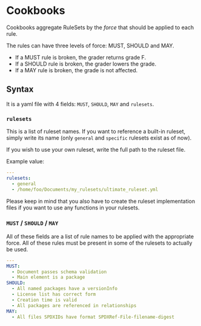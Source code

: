 # Cookbooks

Cookbooks aggregate RuleSets by the *force* that should be applied to each rule.

The rules can have three levels of force: MUST, SHOULD and MAY.

- If a MUST rule is broken, the grader returns grade F.
- If a SHOULD rule is broken, the grader lowers the grade.
- If a MAY rule is broken, the grade is not affected.

## Syntax

It is a yaml file with 4 fields: `MUST`, `SHOULD`, `MAY` and `rulesets`.

### `rulesets`

This is a list of ruleset names. If you want to reference a built-in ruleset,
simply write its name (only `general` and `specific` rulesets exist as of now).

If you wish to use your own ruleset, write the full path to the ruleset file.

Example value:

```yaml
---
rulesets:
  - general
  - /home/foo/Documents/my_rulesets/ultimate_ruleset.yml
```

Please keep in mind that you also have to create the ruleset implementation files if you want to use
any functions in your rulesets.

### `MUST` / `SHOULD` / `MAY`

All of these fields are a list of rule names to be applied with the appropriate force.
All of these rules must be present in some of the rulesets to actually be used.

```yaml
---
MUST:
  - Document passes schema validation
  - Main element is a package
SHOULD:
  - All named packages have a versionInfo
  - License list has correct form
  - Creation time is valid
  - All packages are referenced in relationships
MAY:
  - All files SPDXIDs have format SPDXRef-File-filename-digest
```
